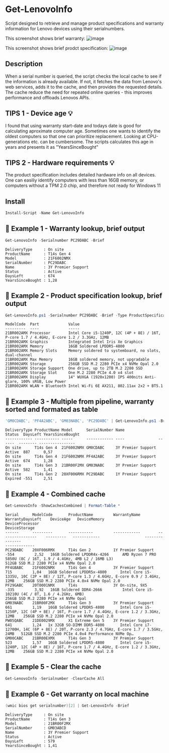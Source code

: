 # Get-LenovoInfo
Script designed to retrieve and manage product specifications and warranty information for Lenovo devices using their serialnumbers.

This screenshot shows brief warranty:
![image](https://github.com/user-attachments/assets/b9dbbd62-b2d9-419b-8903-8c5f687f7609)

This screenshot shows brief prodct specification:
![image](https://github.com/user-attachments/assets/2ec54acd-8535-40cf-8393-60d2a035da2a)

## Description
When a serial number is queried, the script checks the local cache to see if the information is already available. If not, it fetches the data from Lenovo's web services, adds it to the cache, and then provides the requested details.
The cache reduce the need for repeated online queries - this improves performance and offloads Lenovos APIs.

## TIPS 1 - Device age 💡
I found that using warranty start-date and todays date is good for calculating aproximate computer age. Sometimes one wants to identify the oldest computers so that one can prioritize replacement. Looking at CPU-generations etc. can be cumbersome.
The scripts calculates this age in years and presents it as "YearsSinceBought"

## TIPS 2 - Hardware requirements 💡
The product specification includes detailed hardware info on all devices. One can easiliy identify computers with less than 16GB memory, or computers without a TPM 2.0 chip, and therefore not ready for Windows 11

## Install
```PowerShell
Install-Script -Name Get-LenovoInfo
```

## 🔵 Example 1 - Warranty lookup, brief output
```PowerShell
Get-LenovoInfo -Serialnumber PC29DABC -Brief
```
```
DeliveryType     : On site
ProductName      : T14s Gen 4
Model            : 21F6002NMX
SerialNumber     : PC29DABC
Name             : 3Y Premier Support
Status           : Active
DaysLeft         : 674
YearsSinceBought : 1,28
```

## 🔵 Example 2 - Product specification lookup, brief output
```PowerShell
Get-LenovoInfo.ps1 -Serialnumber PC29DABC -Brief -Type ProductSpecification
```
```
ModelCode  Part             Value
---------  ----             -----
21BR002AMX Processor        Intel Core i5-1240P, 12C (4P + 8E) / 16T, P-core 1.7 / 4.4GHz, E-core 1.2 / 3.3GHz, 12MB
21BR002AMX Graphics         Integrated Intel Iris Xe Graphics
21BR002AMX Memory           16GB Soldered LPDDR5-4800
21BR002AMX Memory Slots     Memory soldered to systemboard, no slots, dual-channel
21BR002AMX Max Memory       16GB soldered memory, not upgradable
21BR002AMX Storage          256GB SSD M.2 2280 PCIe x4 NVMe Opal 2.0
21BR002AMX Storage Support  One drive, up to 2TB M.2 2280 SSD
21BR002AMX Storage Slot     One M.2 2280 PCIe 4.0 x4 slot
21BR002AMX Display          14" WUXGA (1920x1200) IPS 400nits Anti-glare, 100% sRGB, Low Power
21BR002AMX WLAN + Bluetooth Intel Wi-Fi 6E AX211, 802.11ax 2x2 + BT5.1
```


## 🔵 Example 3 - Multiple from pipeline, warranty sorted and formated as table
```PowerShell
'GM0CDABC', 'PF4A2ABC', 'GM03NABC', 'PC29DABC' | Get-LenovoInfo.ps1 -Brief | Sort YearsSinceBought | Format-Table
```
```
DeliveryType ProductName Model      SerialNumber Name               Status  DaysLeft YearsSinceBought
------------ ----------- -----      ------------ ----               ------  -------- ----------------
On site      T14s Gen 4  21F6002NMX GM0CDABC     3Y Premier Support Active  887      0,57
On site      T14s Gen 4  21F6002NMX PF4A2ABC     3Y Premier Support Active  674      1,28
On site      T14s Gen 3  21BR00F2MX GM03NABC     3Y Premier Support Active  582      1,41
On site      T14s Gen 2  20XF006RMX PC29DABC     1Y Premier Support Expired -551     2,51
```


## 🔵 Example 4 - Combined cache
```PowerShell
Get-LenovoInfo -ShowCachesCombined | Format-Table *
```
```
Serial  	ModelCode 		ProductName     	WarrantyName      	WarrantyDaysLeft	DeviceAge	DeviceMemory              		DeviceProcessor                                                                          	DeviceStorage
------  	--------- 		-----------     	------------      	----------------	---------	------------              		---------------                                                                          	-------------
PC29DABC	20XF006RMX		T14s Gen 2      	1Y Premier Support	            -554	     2,52	16GB Soldered LPDDR4x-4266		AMD Ryzen 7 PRO 5850U (8C / 16T, 1.9 / 4.4GHz, 4MB L2 / 16MB L3)                         	512GB SSD M.2 2280 PCIe x4 NVMe Opal 2.0
PF4GBABC	21F6002NMX		T14s Gen 4      	3Y Premier Support	             715	     1,04	16GB Soldered LPDDR5x-4800		Intel Core i5-1335U, 10C (2P + 8E) / 12T, P-core 1.3 / 4.6GHz, E-core 0.9 / 3.4GHz, 12MB 	256GB SSD M.2 2280 PCIe 4.0x4 NVMe Opal 2.0
PF29GABC	20T0001NMX		T14s            	3Y On-site, 9X5   	            -335	     3,92	16GB Soldered DDR4-2666   		Intel Core i5-10210U (4C / 8T, 1.6 / 4.2GHz, 6MB)                                        	256GB SSD M.2 2280 PCIe x4 NVMe Opal
GM03NABC	21BR00F2MX		T14s Gen 3      	3Y Premier Support	             661	     1,19	16GB Soldered LPDDR5-4800 		Intel Core i5-1250P, 12C (4P + 8E) / 16T, P-core 1.7 / 4.4GHz, E-core 1.2 / 3.3GHz, 12MB 	256GB SSD M.2 2280 PCIe x4 NVMe Opal 2.0
PW05QABC	21DE0029MX		X1 Extreme Gen 5	3Y Premier Support	             641	     1,24	1x 32GB SO-DIMM DDR5-4800 		Intel Core i7-12700H, 14C (6P + 8E) / 20T, P-core 2.3 / 4.7GHz, E-core 1.7 / 3.5GHz, 24MB	512GB SSD M.2 2280 PCIe 4.0x4 Performance NVMe Op…
GM00CABC	21BR00EXMX		T14s Gen 3      	3Y Premier Support	             523	     1,57	16GB Soldered LPDDR5-4800 		Intel Core i5-1240P, 12C (4P + 8E) / 16T, P-core 1.7 / 4.4GHz, E-core 1.2 / 3.3GHz, 12MB 	256GB SSD M.2 2280 PCIe x4 NVMe Opal 2.0
```

## 🔵 Example 5 - Clear the cache
```PowerShell
Get-LenovoInfo -Serialnumber -ClearCache All
```

## 🔵 Example 6 - Get warranty on local machine
```PowerShell
(wmic bios get serialnumber)[2] | Get-LenovoInfo -Brief
```
```
DeliveryType     : On site
ProductName      : T14s Gen 3
Model            : 21BR00F2MX
SerialNumber     : GM03ABCD
Name             : 3Y Premier Support
Status           : Active
DaysLeft         : 579
YearsSinceBought : 1,41
```
